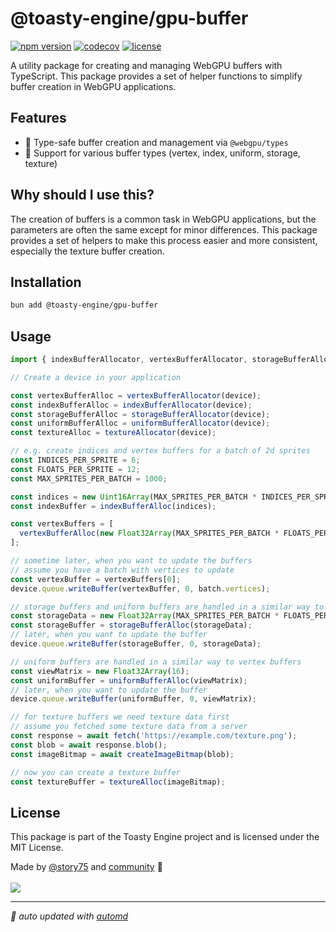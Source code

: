 # @toasty-engine/gpu-buffer
    
<!-- automd:badges color="yellow" name="@toasty-engine/gpu-buffer" license codecov no-npmDownloads -->

[![npm version](https://img.shields.io/npm/v/@toasty-engine/gpu-buffer?color=yellow)](https://npmjs.com/package/@toasty-engine/gpu-buffer)
[![codecov](https://img.shields.io/codecov/c/gh/story75/toasty-engine?color=yellow)](https://codecov.io/gh/story75/toasty-engine)
[![license](https://img.shields.io/github/license/story75/toasty-engine?color=yellow)](https://github.com/story75/toasty-engine/blob/main/LICENSE)

<!-- /automd -->

A utility package for creating and managing WebGPU buffers with TypeScript. This package provides a set of helper functions to simplify buffer creation in WebGPU applications.

## Features

- 🚀 Type-safe buffer creation and management via `@webgpu/types`
- 💾 Support for various buffer types (vertex, index, uniform, storage, texture)

## Why should I use this?

The creation of buffers is a common task in WebGPU applications, but the parameters are often the same except for minor differences. 
This package provides a set of helpers to make this process easier and more consistent, especially the texture buffer creation.

## Installation

```sh
bun add @toasty-engine/gpu-buffer
```

## Usage

```typescript
import { indexBufferAllocator, vertexBufferAllocator, storageBufferAllocator, uniformBufferAllocator, textureAllocator } from '@toasty-engine/gpu-buffer';

// Create a device in your application

const vertexBufferAlloc = vertexBufferAllocator(device);
const indexBufferAlloc = indexBufferAllocator(device);
const storageBufferAlloc = storageBufferAllocator(device);
const uniformBufferAlloc = uniformBufferAllocator(device);
const textureAlloc = textureAllocator(device);

// e.g. create indices and vertex buffers for a batch of 2d sprites
const INDICES_PER_SPRITE = 6;
const FLOATS_PER_SPRITE = 12;
const MAX_SPRITES_PER_BATCH = 1000;

const indices = new Uint16Array(MAX_SPRITES_PER_BATCH * INDICES_PER_SPRITE);
const indexBuffer = indexBufferAlloc(indices);

const vertexBuffers = [
  vertexBufferAlloc(new Float32Array(MAX_SPRITES_PER_BATCH * FLOATS_PER_SPRITE)),
];

// sometime later, when you want to update the buffers
// assume you have a batch with vertices to update
const vertexBuffer = vertexBuffers[0];
device.queue.writeBuffer(vertexBuffer, 0, batch.vertices);

// storage buffers and uniform buffers are handled in a similar way to vertex buffers
const storageData = new Float32Array(MAX_SPRITES_PER_BATCH * FLOATS_PER_SPRITE);
const storageBuffer = storageBufferAlloc(storageData);
// later, when you want to update the buffer
device.queue.writeBuffer(storageBuffer, 0, storageData);

// uniform buffers are handled in a similar way to vertex buffers
const viewMatrix = new Float32Array(16);
const uniformBuffer = uniformBufferAlloc(viewMatrix);
// later, when you want to update the buffer
device.queue.writeBuffer(uniformBuffer, 0, viewMatrix);

// for texture buffers we need texture data first
// assume you fetched some texture data from a server
const response = await fetch('https://example.com/texture.png');
const blob = await response.blob();
const imageBitmap = await createImageBitmap(blob);

// now you can create a texture buffer
const textureBuffer = textureAlloc(imageBitmap);
```


## License

This package is part of the Toasty Engine project and is licensed under the MIT License.

<!-- automd:contributors author="story75" -->

Made by [@story75](https://github.com/story75) and [community](https://github.com/story75/toasty-engine/graphs/contributors) 💛
<br><br>
<a href="https://github.com/story75/toasty-engine/graphs/contributors">
<img src="https://contrib.rocks/image?repo=story75/toasty-engine" />
</a>

<!-- /automd -->

<!-- automd:with-automd -->

---

_🤖 auto updated with [automd](https://automd.unjs.io)_

<!-- /automd -->
